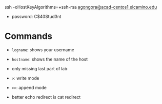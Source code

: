 ssh -oHostKeyAlgorithms=+ssh-rsa agongora@acad-centos1.elcamino.edu
- password: C$40Stud3nt

# Commands
- `logname`: shows your username
- `hostname`: shows the name of the host

- only missing last part of lab

- `>`: write mode
- `>>`: append mode
- better echo redirect is cat redirect